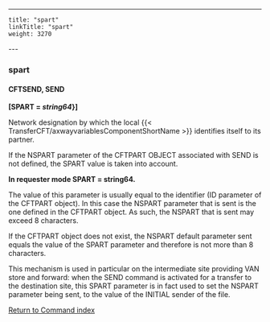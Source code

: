 ---
    title: "spart"
    linkTitle: "spart"
    weight: 3270
---<span id="spart"></span>

### spart

#### CFTSEND, SEND

**[SPART = *string64*}]**

Network designation by which the local {{< TransferCFT/axwayvariablesComponentShortName  >}} identifies
itself to its partner.

If the NSPART parameter of the CFTPART OBJECT associated with SEND is
not defined, the SPART value is taken into account.

****In requester mode SPART = string64.****

The value of this parameter is usually equal to the identifier (ID parameter
of the CFTPART object). In this case the NSPART parameter that is sent
is the one defined in the CFTPART object. As such, the NSPART that is
sent may exceed 8 characters.

If the CFTPART object does not exist, the NSPART default parameter sent
equals the value of the SPART parameter and therefore is not more than
8 characters.

This mechanism is used in particular on the intermediate site providing
VAN store and forward: when the SEND command is activated for a transfer
to the destination site, this SPART parameter is in fact used to set the
NSPART parameter being sent, to the value of the INITIAL sender of the
file.

[Return to Command index](../../)
